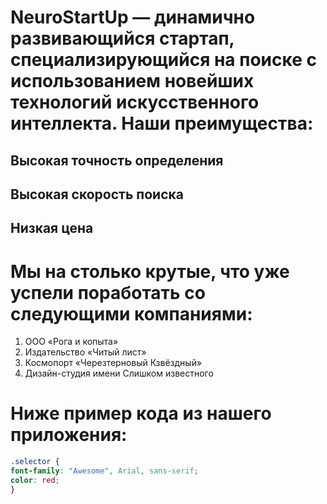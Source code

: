 # NeuroStartUp — динамично развивающийся стартап, специализирующийся на поиске с использованием новейших технологий искусственного интеллекта. Наши преимущества:

## Высокая точность определения
## Высокая скорость поиска
## Низкая цена

# Мы на столько крутые, что уже успели поработать со следующими компаниями:

1. ООО «Рога и копыта»
2. Издательство «Читый лист»
3. Космопорт «Черезтерновый Кзвёздный»
4. Дизайн-студия имени Слишком известного 

# Ниже пример кода из нашего приложения: 
  ```css
  .selector {
  font-family: "Awesome", Arial, sans-serif;
  color: red;
}
```
